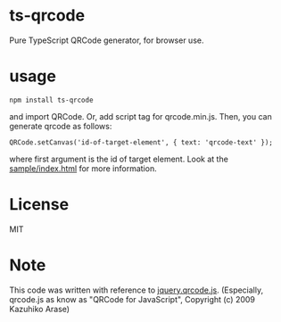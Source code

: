 # ts-qrcode

Pure TypeScript QRCode generator, for browser use.

# usage

```
npm install ts-qrcode
```

and import QRCode. Or, add script tag for qrcode.min.js.
Then, you can generate qrcode as follows:

```
QRCode.setCanvas('id-of-target-element', { text: 'qrcode-text' });
```

where first argument is the id of target element.
Look at the [sample/index.html](https://sasanquaneuf.github.io/ts-qrcode/sample/index.html) for more information.


# License

MIT

# Note

This code was written with reference to [jquery.qrcode.js](https://github.com/jeromeetienne/jquery-qrcode).
(Especially, qrcode.js as know as "QRCode for JavaScript", Copyright (c) 2009 Kazuhiko Arase)

